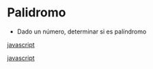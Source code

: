# Palidromo

* Dado un número, determinar si es palíndromo

[javascript](https://github.com/USantaTecla-mathematics/javascript/blob/master/funciones/Numero%20palidromo/Numero%20palidromo.js)

[javascript](https://github.com/USantaTecla-mathematics/javascript/blob/master/sentenciasIterativas/Si%20es%20pal%C3%ADdromo/Si%20es%20palidromo.js)


